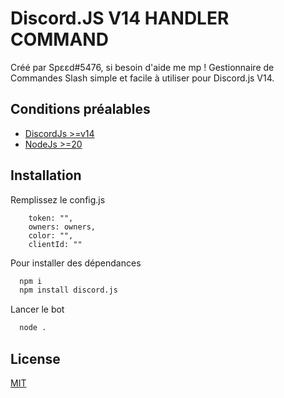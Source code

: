 # Discord.JS V14 HANDLER COMMAND

Créé par Spεεd#5476, si besoin d'aide me mp !
Gestionnaire de Commandes Slash simple et facile à utiliser pour Discord.js V14.

## Conditions préalables

-   [DiscordJs >=v14](https://discord.js.org/#/)
-   [NodeJs >=20](https://nodejs.org/en/)

## Installation

Remplissez le config.js

```
	token: "",
	owners: owners,
	color: "",
	clientId: ""
```

Pour installer des dépendances

```bash
  npm i 
  npm install discord.js
```

Lancer le bot

```bash
  node .
```

## License

[MIT](https://github.com/driwand/discord.js-v13-template/blob/main/LICENCE)

